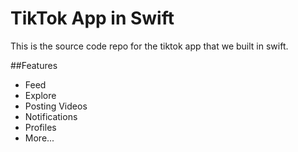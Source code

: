 # TikTok App in Swift

This is the source code repo for the tiktok app that we built in swift.

##Features
- Feed
- Explore
- Posting Videos
- Notifications
- Profiles
- More...
